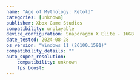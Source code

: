 ```yaml
---
name: "Age of Mythology: Retold"
categories: [unknown]
publisher: Xbox Game Studios
compatibility: unplayable
device_configuration: Snapdragon X Elite - 16GB
date_tested: 2024-08-28
os_version: "Windows 11 (26100.1591)"
compatibility_details: ""
auto_super_resolution:
    compatibility: unknown
    fps boost: 
---
```

